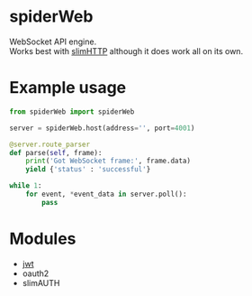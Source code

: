 # spiderWeb
WebSocket API engine.<br>
Works best with [slimHTTP](https://github.com/Torxed/slimHTTP) although it does work all on its own. 

# Example usage

```python
from spiderWeb import spiderWeb

server = spiderWeb.host(address='', port=4001)

@server.route_parser
def parse(self, frame):
	print('Got WebSocket frame:', frame.data)
	yield {'status' : 'successful'}

while 1:
	for event, *event_data in server.poll():
		pass
```
# Modules

 * [jwt](https://github.com/Torxed/spiderWeb-jwt)
 * oauth2
 * slimAUTH
